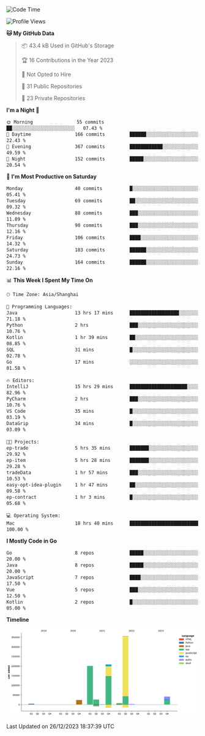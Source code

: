 <!--START_SECTION:waka-->
![Code Time](http://img.shields.io/badge/Code%20Time-2%2C206%20hrs%208%20mins-blue)

![Profile Views](http://img.shields.io/badge/Profile%20Views-0-blue)

**🐱 My GitHub Data** 

> 📦 43.4 kB Used in GitHub's Storage 
 > 
> 🏆 16 Contributions in the Year 2023
 > 
> 🚫 Not Opted to Hire
 > 
> 📜 31 Public Repositories 
 > 
> 🔑 23 Private Repositories 
 > 
**I'm a Night 🦉** 

```text
🌞 Morning                55 commits          ██░░░░░░░░░░░░░░░░░░░░░░░   07.43 % 
🌆 Daytime                166 commits         ██████░░░░░░░░░░░░░░░░░░░   22.43 % 
🌃 Evening                367 commits         ████████████░░░░░░░░░░░░░   49.59 % 
🌙 Night                  152 commits         █████░░░░░░░░░░░░░░░░░░░░   20.54 % 
```
📅 **I'm Most Productive on Saturday** 

```text
Monday                   40 commits          █░░░░░░░░░░░░░░░░░░░░░░░░   05.41 % 
Tuesday                  69 commits          ██░░░░░░░░░░░░░░░░░░░░░░░   09.32 % 
Wednesday                88 commits          ███░░░░░░░░░░░░░░░░░░░░░░   11.89 % 
Thursday                 90 commits          ███░░░░░░░░░░░░░░░░░░░░░░   12.16 % 
Friday                   106 commits         ████░░░░░░░░░░░░░░░░░░░░░   14.32 % 
Saturday                 183 commits         ██████░░░░░░░░░░░░░░░░░░░   24.73 % 
Sunday                   164 commits         ██████░░░░░░░░░░░░░░░░░░░   22.16 % 
```


📊 **This Week I Spent My Time On** 

```text
🕑︎ Time Zone: Asia/Shanghai

💬 Programming Languages: 
Java                     13 hrs 17 mins      ██████████████████░░░░░░░   71.18 % 
Python                   2 hrs               ███░░░░░░░░░░░░░░░░░░░░░░   10.76 % 
Kotlin                   1 hr 39 mins        ██░░░░░░░░░░░░░░░░░░░░░░░   08.85 % 
SQL                      31 mins             █░░░░░░░░░░░░░░░░░░░░░░░░   02.78 % 
Go                       17 mins             ░░░░░░░░░░░░░░░░░░░░░░░░░   01.58 % 

🔥 Editors: 
IntelliJ                 15 hrs 29 mins      █████████████████████░░░░   82.96 % 
PyCharm                  2 hrs               ███░░░░░░░░░░░░░░░░░░░░░░   10.76 % 
VS Code                  35 mins             █░░░░░░░░░░░░░░░░░░░░░░░░   03.19 % 
DataGrip                 34 mins             █░░░░░░░░░░░░░░░░░░░░░░░░   03.09 % 

🐱‍💻 Projects: 
ep-trade                 5 hrs 35 mins       ███████░░░░░░░░░░░░░░░░░░   29.92 % 
ep-item                  5 hrs 28 mins       ███████░░░░░░░░░░░░░░░░░░   29.28 % 
tradeData                1 hr 57 mins        ███░░░░░░░░░░░░░░░░░░░░░░   10.53 % 
easy-opt-idea-plugin     1 hr 47 mins        ██░░░░░░░░░░░░░░░░░░░░░░░   09.58 % 
ep-contract              1 hr 3 mins         █░░░░░░░░░░░░░░░░░░░░░░░░   05.68 % 

💻 Operating System: 
Mac                      18 hrs 40 mins      █████████████████████████   100.00 % 
```

**I Mostly Code in Go** 

```text
Go                       8 repos             █████░░░░░░░░░░░░░░░░░░░░   20.00 % 
Java                     8 repos             █████░░░░░░░░░░░░░░░░░░░░   20.00 % 
JavaScript               7 repos             ████░░░░░░░░░░░░░░░░░░░░░   17.50 % 
Vue                      5 repos             ███░░░░░░░░░░░░░░░░░░░░░░   12.50 % 
Kotlin                   2 repos             █░░░░░░░░░░░░░░░░░░░░░░░░   05.00 % 
```



**Timeline**

![Lines of Code chart](https://raw.githubusercontent.com/youtiaoguagua/youtiaoguagua/master/assets/bar_graph.png)


 Last Updated on 26/12/2023 18:37:39 UTC
<!--END_SECTION:waka-->